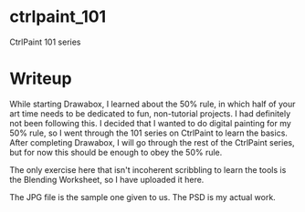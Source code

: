 # ctrlpaint_101
CtrlPaint 101 series

# Writeup

While starting Drawabox, I learned about the 50% rule, in which half of your art time needs to be dedicated to fun, non-tutorial projects. I had definitely not been following this. I decided that I wanted to do digital painting for my 50% rule, so I went through the 101 series on CtrlPaint to learn the basics. After completing Drawabox, I will go through the rest of the CtrlPaint series, but for now this should be enough to obey the 50% rule. 

The only exercise here that isn't incoherent scribbling to learn the tools is the Blending Worksheet, so I have uploaded it here. 

The JPG file is the sample one given to us. The PSD is my actual work. 
